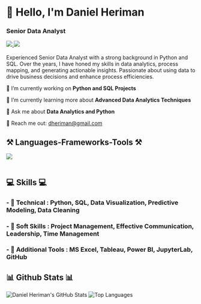 <h1 align="left">👋 Hello, I'm Daniel Heriman</h1>
<h3 align="left">Senior Data Analyst</h3>

<div align="left"> 
  <a href="mailto:dheriman@gmail.com" target="_blank">
    <img src="https://img.shields.io/badge/Gmail-D14836?style=for-the-badge&logo=gmail&logoColor=white" target="_blank" />
  </a> 
  <a href="http://www.linkedin.com/in/dheriman" target="_blank">
    <img src="https://img.shields.io/badge/LinkedIn-0077B5?style=for-the-badge&logo=linkedin&logoColor=white" target="_blank" />
  </a>
</div>

<br> 
Experienced Senior Data Analyst with a strong background in Python and SQL. Over the years, I have honed my skills in data analytics, process mapping, and generating actionable insights. Passionate about using data to drive business decisions and enhance process efficiencies.

<br> 

<div align="left">
 
 🔭 I’m currently working on **Python and SQL Projects**
 
 🌱 I’m currently learning more about **Advanced Data Analytics Techniques**

💬 Ask me about **Data Analytics and Python**

📧 Reach me out: dheriman@gmail.com

 </div>

<h2 align="left">⚒️ Languages-Frameworks-Tools ⚒️</h2>
<div align="left">
    <img src="https://skillicons.dev/icons?i=python,sql,github,excel,tableau" /><br>
</div>

<br/>

<div align="left">
    <h2 align="left">💻 Skills 💻</h2>
        <h3>- 📕 Technical : Python, SQL, Data Visualization, Predictive Modeling, Data Cleaning</h3>
        <h3>- 📗 Soft Skills : Project Management, Effective Communication, Leadership, Time Management</h3>
        <h3>- 📙 Additional Tools : MS Excel, Tableau, Power BI, JupyterLab, GitHub</h3>
 </div>

<h2 align="left">📊 Github Stats 📊</h2>

![Daniel Heriman's GitHub Stats](https://github-readme-stats.vercel.app/api?username=dheriman&show_icons=true&theme=radical)
![Top Languages](https://github-readme-stats.vercel.app/api/top-langs/?username=dheriman&show_icons=true&theme=radical)

